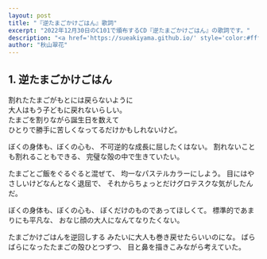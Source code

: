 ```yaml
---
layout: post
title: "『逆たまごかけごはん』歌詞"
excerpt: "2022年12月30日のC101で頒布するCD『逆たまごかけごはん』の歌詞です。"
description: "<a href='https://sueakiyama.github.io/' style='color:#ffffff'><u>Le Site Web de Suika Akiyama</u></a>"
author: "秋山翠花"
---
```


## 1. 逆たまごかけごはん

割れたたまごがもとには戻らないように  
大人はもう子どもに戻れないらしい。  
たまごを割りながら誕生日を数えて  
ひとりで勝手に苦しくなってるだけかもしれないけど。

ぼくの身体も、ぼくの心も、 
不可逆的な成長に屈したくはない。 
割れないことも割れることもできる、 
完璧な殻の中で生きていたい。

たまごとご飯をぐるぐると混ぜて、 
均一なパステルカラーにしよう。 
目にはやさしいけどなんとなく退屈で、 
それからちょっとだけグロテスクな気がしたんだ。

ぼくの身体も、ぼくの心も、 
ぼくだけのものであってほしくて。 
標準的であまりにも平凡な、 
おなじ顔の大人になんてなりたくない。

たまごかけごはんを逆回しする 
みたいに大人も巻き戻せたらいいのにな。 
ばらばらになったたまごの殻ひとつずつ、
目と鼻を描きこみながら考えていた。
